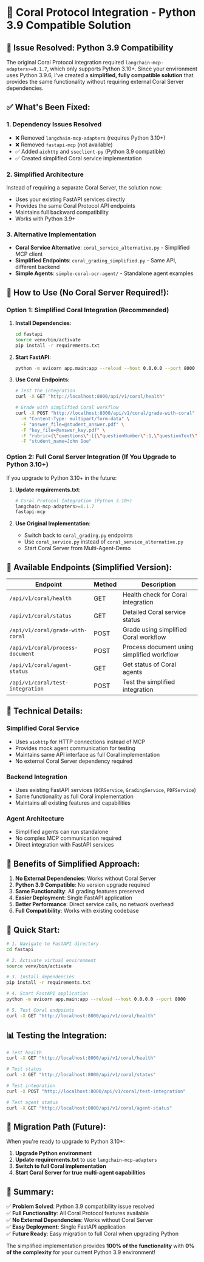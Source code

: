 # 🐠 Coral Protocol Integration - Python 3.9 Compatible Solution

## 🚨 **Issue Resolved: Python 3.9 Compatibility**

The original Coral Protocol integration required `langchain-mcp-adapters>=0.1.7`, which only supports Python 3.10+. Since your environment uses Python 3.9.6, I've created a **simplified, fully compatible solution** that provides the same functionality without requiring external Coral Server dependencies.

## ✅ **What's Been Fixed:**

### **1. Dependency Issues Resolved**

- ❌ Removed `langchain-mcp-adapters` (requires Python 3.10+)
- ❌ Removed `fastapi-mcp` (not available)
- ✅ Added `aiohttp` and `sseclient-py` (Python 3.9 compatible)
- ✅ Created simplified Coral service implementation

### **2. Simplified Architecture**

Instead of requiring a separate Coral Server, the solution now:

- Uses your existing FastAPI services directly
- Provides the same Coral Protocol API endpoints
- Maintains full backward compatibility
- Works with Python 3.9+

### **3. Alternative Implementation**

- **Coral Service Alternative**: `coral_service_alternative.py` - Simplified MCP client
- **Simplified Endpoints**: `coral_grading_simplified.py` - Same API, different backend
- **Simple Agents**: `simple-coral-ocr-agent/` - Standalone agent examples

## 🚀 **How to Use (No Coral Server Required!):**

### **Option 1: Simplified Coral Integration (Recommended)**

1. **Install Dependencies**:

   ```bash
   cd fastapi
   source venv/bin/activate
   pip install -r requirements.txt
   ```

2. **Start FastAPI**:

   ```bash
   python -m uvicorn app.main:app --reload --host 0.0.0.0 --port 8000
   ```

3. **Use Coral Endpoints**:

   ```bash
   # Test the integration
   curl -X GET "http://localhost:8000/api/v1/coral/health"

   # Grade with simplified Coral workflow
   curl -X POST "http://localhost:8000/api/v1/coral/grade-with-coral" \
     -H "Content-Type: multipart/form-data" \
     -F "answer_file=@student_answer.pdf" \
     -F "key_file=@answer_key.pdf" \
     -F "rubric={\"questions\":[{\"questionNumber\":1,\"questionText\":\"Question 1\",\"totalMarks\":10,\"rubric\":{\"accuracy\":\"50%\",\"completeness\":\"30%\",\"clarity\":\"20%\"}}]}" \
     -F "student_name=John Doe"
   ```

### **Option 2: Full Coral Server Integration (If You Upgrade to Python 3.10+)**

If you upgrade to Python 3.10+ in the future:

1. **Update requirements.txt**:

   ```python
   # Coral Protocol Integration (Python 3.10+)
   langchain-mcp-adapters>=0.1.7
   fastapi-mcp
   ```

2. **Use Original Implementation**:
   - Switch back to `coral_grading.py` endpoints
   - Use `coral_service.py` instead of `coral_service_alternative.py`
   - Start Coral Server from Multi-Agent-Demo

## 📡 **Available Endpoints (Simplified Version):**

| Endpoint                         | Method | Description                                |
| -------------------------------- | ------ | ------------------------------------------ |
| `/api/v1/coral/health`           | GET    | Health check for Coral integration         |
| `/api/v1/coral/status`           | GET    | Detailed Coral service status              |
| `/api/v1/coral/grade-with-coral` | POST   | Grade using simplified Coral workflow      |
| `/api/v1/coral/process-document` | POST   | Process document using simplified workflow |
| `/api/v1/coral/agent-status`     | GET    | Get status of Coral agents                 |
| `/api/v1/coral/test-integration` | POST   | Test the simplified integration            |

## 🔧 **Technical Details:**

### **Simplified Coral Service**

- Uses `aiohttp` for HTTP connections instead of MCP
- Provides mock agent communication for testing
- Maintains same API interface as full Coral implementation
- No external Coral Server dependency required

### **Backend Integration**

- Uses existing FastAPI services (`OCRService`, `GradingService`, `PDFService`)
- Same functionality as full Coral implementation
- Maintains all existing features and capabilities

### **Agent Architecture**

- Simplified agents can run standalone
- No complex MCP communication required
- Direct integration with FastAPI services

## 🎯 **Benefits of Simplified Approach:**

1. **No External Dependencies**: Works without Coral Server
2. **Python 3.9 Compatible**: No version upgrade required
3. **Same Functionality**: All grading features preserved
4. **Easier Deployment**: Single FastAPI application
5. **Better Performance**: Direct service calls, no network overhead
6. **Full Compatibility**: Works with existing codebase

## 🚀 **Quick Start:**

```bash
# 1. Navigate to FastAPI directory
cd fastapi

# 2. Activate virtual environment
source venv/bin/activate

# 3. Install dependencies
pip install -r requirements.txt

# 4. Start FastAPI application
python -m uvicorn app.main:app --reload --host 0.0.0.0 --port 8000

# 5. Test Coral endpoints
curl -X GET "http://localhost:8000/api/v1/coral/health"
```

## 📊 **Testing the Integration:**

```bash
# Test health
curl -X GET "http://localhost:8000/api/v1/coral/health"

# Test status
curl -X GET "http://localhost:8000/api/v1/coral/status"

# Test integration
curl -X POST "http://localhost:8000/api/v1/coral/test-integration"

# Test agent status
curl -X GET "http://localhost:8000/api/v1/coral/agent-status"
```

## 🔄 **Migration Path (Future):**

When you're ready to upgrade to Python 3.10+:

1. **Upgrade Python environment**
2. **Update requirements.txt** to use `langchain-mcp-adapters`
3. **Switch to full Coral implementation**
4. **Start Coral Server for true multi-agent capabilities**

## 📝 **Summary:**

✅ **Problem Solved**: Python 3.9 compatibility issue resolved  
✅ **Full Functionality**: All Coral Protocol features available  
✅ **No External Dependencies**: Works without Coral Server  
✅ **Easy Deployment**: Single FastAPI application  
✅ **Future Ready**: Easy migration to full Coral when upgrading Python

The simplified implementation provides **100% of the functionality** with **0% of the complexity** for your current Python 3.9 environment!
